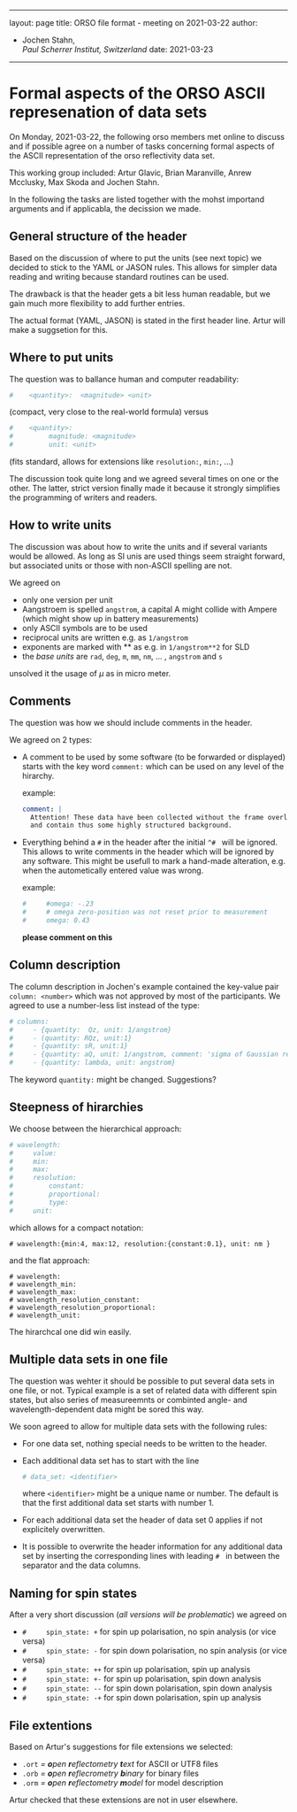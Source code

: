 
---
layout: page
title: ORSO file format - meeting on 2021-03-22
author:
- Jochen Stahn,  
  *Paul Scherrer Institut, Switzerland*
date: 2021-03-23
---


# Formal aspects of the ORSO ASCII represenation of data sets

On Monday, 2021-03-22, the following orso members met online to discuss and if possible agree on a 
number of tasks concerning formal aspects of the ASCII representation of the orso reflectivity data 
set. 

This working group included: 
Artur Glavic, Brian Maranville, Anrew Mcclusky, Max Skoda and Jochen Stahn. 

In the following the tasks are listed together with the mohst importand arguments and
if applicabla, the decission we made.

## General structure of the header

Based on the discussion of where to put the units (see next topic) we decided to
stick to the YAML or JASON rules. This allows for simpler data reading and writing
because standard routines can be used.

The drawback is that the header gets a bit less human readable, but we gain
much more flexibility to add further entries.

The actual format (YAML, JASON) is stated in the first header line. Artur will
make a suggsetion for this.


## Where to put units

The question was to ballance human and computer readability:

```YAML
#    <quantity>:  <magnitude> <unit> 
```

(compact, very close to the real-world formula)
versus

```YAML
#    <quantity>:
#         magnitude: <magnitude>
#         unit: <unit>
```

(fits standard, allows for extensions like `resolution:`, `min:`, ...)

The discussion took quite long and we agreed several times on one or the other.
The latter, strict version finally made it because it strongly simplifies the
programming of writers and readers.  

## How to write units

The discussion was about how to write the units and if several variants would be 
allowed. As long as SI unis are used things seem straight forward, but associated
units or those with non-ASCII spelling are not.

We agreed on

- only one version per unit
- Aangstroem is spelled `angstrom`, a capital A might collide with Ampere (which might
  show up in battery measurements)
- only ASCII symbols are to be used
- reciprocal units are written e.g. as `1/angstrom`
- exponents are marked with ** as e.g. in `1/angstrom**2` for SLD
- the *base units* are `rad`, `deg`, `m`, `mm`, `nm`, ... , `angstrom` and `s`

unsolved it the usage of $\mu$ as in micro meter.

## Comments

The question was how we should include comments in the header.

We agreed on 2 types:

- A comment to be used by some software (to be forwarded or displayed) starts with
  the key word `comment:` which can be used on any level of the hirarchy.

  example:

  ```YAML
  comment: |
    Attention! These data have been collected without the frame overlap mirror
    and contain thus some highly structured background.
  ```

- Everything behind a `#` in the header after the initial `^# ` will be ignored.
  This allows to write comments in the header which will be ignored by any software.
  This might be usefull to mark a hand-made alteration, e.g. when the autometically 
  entered value was wrong.

  example:

  ```YAML
  #     #omega: -.23
  #     # omega zero-position was not reset prior to measurement
  #     omega: 0.43
  ```

  **please comment on this**

## Column description

The column description in Jochen's example contained the key-value pair `column: <number>` 
which was not approved by most of the participants. We agreed to use a number-less list instead
of the type:

```YAML
# columns:
#     - {quantity:  Qz, unit: 1/angstrom}
#     - (quantity: RQz, unit:1}
#     - {quantity: sR, unit:1}
#     - {quantity: aQ, unit: 1/angstrom, comment: 'sigma of Gaussian resolution function'}
#     - {quantity: lambda, unit: angstrom}
```

The keyword `quantity:` might be changed. Suggestions?

## Steepness of hirarchies

We choose between the hierarchical approach:

```YAML
# wavelength:
#     value:           
#     min:             
#     max:             
#     resolution:
#         constant:    
#         proportional:
#         type:        
#     unit:            
```

which allows for a compact notation:

```
# wavelength:{min:4, max:12, resolution:{constant:0.1}, unit: nm }
```

and the flat approach:

```
# wavelength:                        
# wavelength_min:                    
# wavelength_max:                    
# wavelength_resolution_constant:    
# wavelength_resolution_proportional:
# wavelength_unit:                   
```

The hirarchcal one did win easily.


## Multiple data sets in one file

The question was wehter it should be possible to put several data sets in one file, or not.
Typical example is a set of related data with different spin states, but also series of
measureemnts or combinted angle- and wavelength-dependent data might be sored this way.

We soon agreed to allow for multiple data sets with the following rules:

- For one data set, nothing special needs to be written to the header.
- Each additional data set has to start with the line

  ```YAML
  # data_set: <identifier>
  ```

  where `<identifier>` might be a unique name or number. The default is that the first
  additional data set starts with number 1.

- For each additional data set the header of data set 0 applies if not explicitely
  overwritten.
- It is possible to overwrite the header information for any additional data set
  by inserting the corresponding lines with leading `# ` in between the separator
  and the data columns.



## Naming for spin states

After a very short discussion (*all versions will be problematic*) we agreed on

- `#     spin_state: +` for spin up polarisation, no spin analysis (or vice versa)
- `#     spin_state: -` for spin down polarisation, no spin analysis (or vice versa)
- `#     spin_state: ++` for spin up polarisation, spin up analysis
- `#     spin_state: +-` for spin up polarisation, spin down analysis
- `#     spin_state: --` for spin down polarisation, spin down analysis
- `#     spin_state: -+` for spin down polarisation, spin up analysis

## File extentions

Based on Artur's suggestions for file extensions we selected:

- `.ort` *= **o**pen **r**eflectometry **t**ext* for ASCII or UTF8 files
- `.orb` *= **o**pen **r**eflecrometry **b**inary* for binary files
- `.orm` *= **o**pen **r**eflectometry **m**odel* for model description

Artur checked that these extensions are not in user elsewhere.
